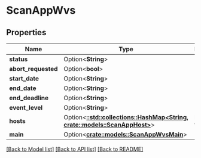# ScanAppWvs

## Properties

Name | Type | Description | Notes
------------ | ------------- | ------------- | -------------
**status** | Option<**String**> |  | [optional]
**abort_requested** | Option<**bool**> |  | [optional]
**start_date** | Option<**String**> |  | [optional]
**end_date** | Option<**String**> |  | [optional]
**end_deadline** | Option<**String**> |  | [optional]
**event_level** | Option<**String**> |  | [optional]
**hosts** | Option<[**::std::collections::HashMap<String, crate::models::ScanAppHost>**](ScanAppHost.md)> | key is target uuid | [optional]
**main** | Option<[**crate::models::ScanAppWvsMain**](ScanAppWvs_main.md)> |  | [optional]

[[Back to Model list]](../README.md#documentation-for-models) [[Back to API list]](../README.md#documentation-for-api-endpoints) [[Back to README]](../README.md)


